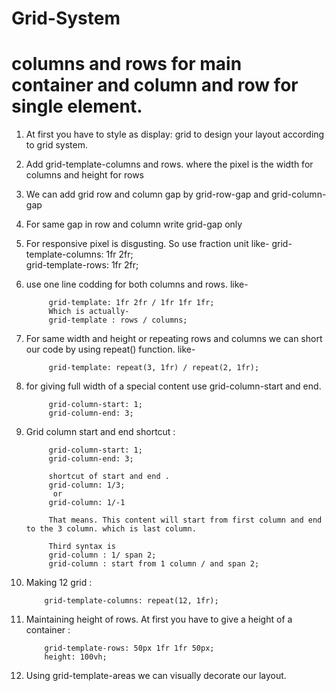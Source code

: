 # Grid-System
# columns and rows for main container and column and row for single element.
1. At first you have to style as display: grid to design your layout according to grid system.

2. Add grid-template-columns and rows. where the pixel is the width for columns and height for rows

3. We can add grid row and column gap by grid-row-gap and grid-column-gap

4. For same gap in row and column write grid-gap only

5. For responsive pixel is disgusting. So use fraction unit like-
            grid-template-columns: 1fr 2fr;  
            grid-template-rows: 1fr 2fr;

6. use one line codding for both columns and rows. like-

            grid-template: 1fr 2fr / 1fr 1fr 1fr;
            Which is actually-
            grid-template : rows / columns;

7. For same width and height or repeating rows and columns we can short our code by using repeat() function. like- 

            grid-template: repeat(3, 1fr) / repeat(2, 1fr);

8. for giving full width of a special content use grid-column-start and end.

            grid-column-start: 1;
            grid-column-end: 3;

9. Grid column start and end shortcut :
 
            grid-column-start: 1;
            grid-column-end: 3; 

            shortcut of start and end .
            grid-column: 1/3;
             or  
            grid-column: 1/-1

            That means. This content will start from first column and end to the 3 column. which is last column.

            Third syntax is 
            grid-column : 1/ span 2;
            grid-column : start from 1 column / and span 2;
            
10. Making 12 grid :

            grid-template-columns: repeat(12, 1fr);

11. Maintaining height of rows. At first you have to give a height of a container :

            grid-template-rows: 50px 1fr 1fr 50px;
            height: 100vh;

12. Using grid-template-areas we can visually decorate our layout.